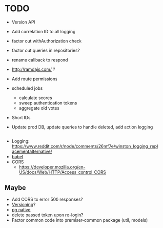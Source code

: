 # TODO

* Version API
* Add correlation ID to all logging

* factor out withAuthorization check

* factor out queries in repositories?
* rename callback to respond
* http://ramdajs.com/ ? 
* Add route permissions

* scheduled jobs
  * calculate scores
  * sweep authentication tokens
  * aggregate old votes
* Short IDs

* Update prod DB, update queries to handle deleted, add action logging
##
* Logging: https://www.reddit.com/r/node/comments/26mf7e/winston_logging_replacementalternative/
* [babel](https://github.com/babel/example-node-server#getting-ready-for-production-use)
* CORS
  * https://developer.mozilla.org/en-US/docs/Web/HTTP/Access_control_CORS
## Maybe
* Add CORS to error 500 responses?
* [Versioning](https://docs.aws.amazon.com/lambda/latest/dg/versioning-aliases.html)?
* [pg native](https://github.com/brianc/node-postgres#native-bindings)
* delete passed token upon re-login?
* Factor common code into premiser-common package (util, models)